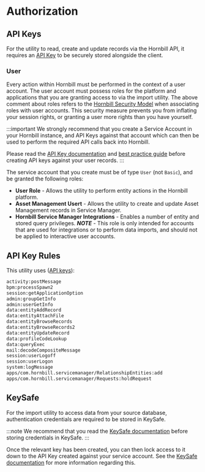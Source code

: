 # Authorization

## API Keys

For the utility to read, create and update records via the Hornbill API, it requires an [API Key](/esp-fundamentals/security/api-keys) to be securely stored alongside the client.

### User

Every action within Hornbill must be performed in the context of a user account. The user account must possess roles for the platform and applications that you are granting access to via the import utility. The above comment about roles refers to the [Hornbill Security Model](/esp-fundamentals/security/account-types) when associating roles with user accounts. This security  measure prevents you from inflating your session rights, or granting a user more rights than you have yourself.

:::important
We strongly recommend that you create a Service Account in your Hornbill instance, and API Keys against that account which can then be used to perform the required API calls back into Hornbill. 

Please read the [API Key documentation](/esp-fundamentals/security/api-keys) and [best practice guide](/esp-fundamentals/best-practice/platform-api-keys) before creating API keys against your user records.
:::

The service account that you create must be of type `User` (not `Basic`), and be granted the following roles:

- **User Role** - Allows the utility to perform entity actions in the Hornbill platform.
- **Asset Management Usert** - Allows the utility to create and update Asset Management records in Service Manager.
- **Hornbill Service Manager Integrations** - Enables a number of entity and stored query privileges. ***NOTE*** - This role is only intended for accounts that are used for integrations or to perform data imports, and should not be applied to interactive user accounts. 

## API Key Rules

This utility uses ([API keys](/esp-fundamentals/security/api-keys)):

```cmd
activity:postMessage
bpm:processSpawn2
session:getApplicationOption
admin:groupGetInfo
admin:userGetInfo
data:entityAddRecord
data:entityAttachFile
data:entityBrowseRecords
data:entityBrowseRecords2
data:entityUpdateRecord
data:profileCodeLookup
data:queryExec
mail:decodeCompositeMessage
session:userLogoff
session:userLogon
system:logMessage
apps/com.hornbill.servicemanager/RelationshipEntities:add
apps/com.hornbill.servicemanager/Requests:holdRequest
```

## KeySafe

For the import utility to access data from your source database, authentication credentials are required to be stored in KeySafe.

:::note
We recommend that you read the [KeySafe documentation](/esp-fundamentals/security/keysafe) before storing credentials in KeySafe.
:::

Once the relevant key has been created, you can then lock access to it down to the API Key created against your service account. See the [KeySafe documentation](/esp-fundamentals/security/keysafe#access-control-and-usability) for more information regarding this.
